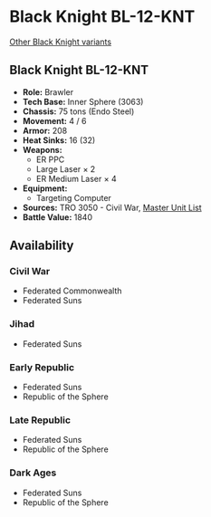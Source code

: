 # Black Knight BL-12-KNT

[Other Black Knight variants](../black_knight.md)

## Black Knight BL-12-KNT
- **Role:** Brawler
- **Tech Base:** Inner Sphere (3063)
- **Chassis:** 75 tons (Endo Steel)
- **Movement:** 4 / 6
- **Armor:** 208
- **Heat Sinks:** 16 (32)
- **Weapons:**
  - ER PPC
  - Large Laser × 2
  - ER Medium Laser × 4
- **Equipment:**
  - Targeting Computer
- **Sources:** TRO 3050 - Civil War, [Master Unit List](http://masterunitlist.info/Unit/Details/356/black-knight-bl-12-knt)
- **Battle Value:** 1840

## Availability

### Civil War
- Federated Commonwealth
- Federated Suns

### Jihad
- Federated Suns

### Early Republic
- Federated Suns
- Republic of the Sphere

### Late Republic
- Federated Suns
- Republic of the Sphere

### Dark Ages
- Federated Suns
- Republic of the Sphere

